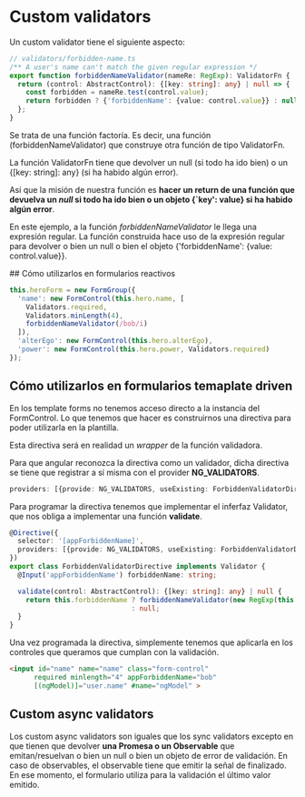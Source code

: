 # Custom validators

Un custom validator tiene el siguiente aspecto:

```typescript
// validators/forbidden-name.ts
/** A user's name can't match the given regular expression */
export function forbiddenNameValidator(nameRe: RegExp): ValidatorFn {
  return (control: AbstractControl): {[key: string]: any} | null => {
    const forbidden = nameRe.test(control.value);
    return forbidden ? {'forbiddenName': {value: control.value}} : null;
  };
}
```

Se trata de una función factoría. Es decir, una función (forbiddenNameValidator) que construye otra función de tipo ValidatorFn.

La función ValidatorFn tiene que devolver un null (si todo ha ido bien) o un {[key: string]: any} (si ha habido algún error).

Así que la misión de nuestra función es **hacer un return de una función que devuelva un *null* si todo ha ido bien o un objeto {`key': value} si ha habido algún error**.

En este ejemplo, a la función *forbiddenNameValidator* le llega una expresión regular. La función construida hace uso de la expresión regular para devolver o bien un null o bien el objeto {'forbiddenName': {value: control.value}}.

## Cómo utilizarlos en formularios reactivos

```typescript
this.heroForm = new FormGroup({
  'name': new FormControl(this.hero.name, [
    Validators.required,
    Validators.minLength(4),
    forbiddenNameValidator(/bob/i)
  ]),
  'alterEgo': new FormControl(this.hero.alterEgo),
  'power': new FormControl(this.hero.power, Validators.required)
});
```

## Cómo utilizarlos en formularios temaplate driven

En los template forms no tenemos acceso directo a la instancia del FormControl. Lo que tenemos que hacer es construirnos una directiva para poder utilizarla en la plantilla.

Esta directiva será en realidad un *wrapper* de la función validadora.

Para que angular reconozca la directiva como un validador, dicha directiva se tiene que registrar a sí misma con el provider **NG_VALIDATORS**.

```typescript
providers: [{provide: NG_VALIDATORS, useExisting: ForbiddenValidatorDirective, multi: true}]
```

Para programar la directiva tenemos que implementar el inferfaz Validator, que nos obliga a implementar una función **validate**.

```typescript
@Directive({
  selector: '[appForbiddenName]',
  providers: [{provide: NG_VALIDATORS, useExisting: ForbiddenValidatorDirective, multi: true}]
})
export class ForbiddenValidatorDirective implements Validator {
  @Input('appForbiddenName') forbiddenName: string;

  validate(control: AbstractControl): {[key: string]: any} | null {
    return this.forbiddenName ? forbiddenNameValidator(new RegExp(this.forbiddenName, 'i'))(control)
                              : null;
  }
}
```

Una vez programada la directiva, simplemente tenemos que aplicarla en los controles que queramos que cumplan con la validación.

```html
<input id="name" name="name" class="form-control"
      required minlength="4" appForbiddenName="bob"
      [(ngModel)]="user.name" #name="ngModel" >
```

## Custom async validators

Los custom async validators son iguales que los sync validators excepto en que tienen que devolver **una Promesa o un Observable** que emitan/resuelvan o bien un null o bien un objeto de error de validación. En caso de observables, el observable tiene que emitir la señal de finalizado. En ese momento, el formulario utiliza para la validación el último valor emitido.
